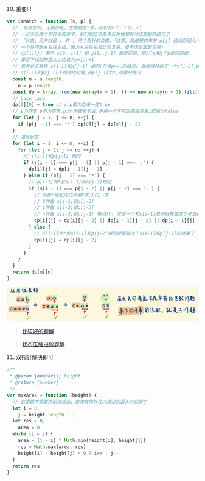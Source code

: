10. 重要!!!

```js
var isMatch = function (s, p) {
  // .任意字符，无脑匹配，主要就是*号，可以有0个，1个，n个
  // 一旦涉及两个字符串的穷举，我们就应该条件反射地想到动态规划的技巧了
  // 「状态」无非就是 i 和 j 两个指针的位置，「选择」就是模式串的 p[j] 选择匹配几个字符。
  // 一个技巧是从右往左扫，因为从左往右扫比较复杂，要考虑后面是否有*
  // dp[i][j] 表示 s[0..i-1] 和 p[0..j-1] 是否匹配，即i个s和j个p是否匹配
  // 看见下标就知道大小应该为m+1,n+1
  // 思考状态转移 s[i-1]和p[j-1] 相同(包含p==.的情况) 就继续移动下一个s[i-2],p[j-2]; 不相同就要判断是否为*,否则为false
  // s[i-1]和p[j-1]不相同的时候,若p[j-1]为*,也要分情况
  const m = s.length,
    n = p.length
  const dp = Array.from(new Array(m + 1), () => new Array(n + 1).fill(0)) // 初始化dp并且默认值给false，覆盖掉当p为空串s不为空串的base case
  // base case
  dp[0][0] = true // s,p都为空串一定true
  // s为空串,p不为空串,p为*则还有机会,干掉一个字符后变成空串,否贼为false
  for (let j = 1; j <= n; ++j) {
    if (p[j - 1] === '*') dp[0][j] = dp[0][j - 2]
  }
  // 遍历状态
  for (let i = 1; i <= m; ++i) {
    for (let j = 1; j <= n; ++j) {
      // s[i-1]和p[j-1] 相同
      if (s[i - 1] === p[j - 1] || p[j - 1] === '.') {
        dp[i][j] = dp[i - 1][j - 1]
      } else if (p[j - 1] === '*') {
        // p[i-1]为*且s[i-1]和p[j-2]相同
        if (s[i - 1] === p[j - 2] || p[j - 2] === '.') {
          // 判断*号起几次作用0次,1次,n次
          // 0次看 s[i-1]和p[j-3]
          // 1次看 s[i-2]和p[j-3]
          // n次看 s[i-2]和p[j-1] 难点!!! 拿出一个和s[i-1]抵消就转变成了考查s[i-1]和p[j-1]了
          dp[i][j] = dp[i][j - 2] || dp[i - 1][j - 2] || dp[i - 1][j]
        } else {
          // p[i-1]为*但s[i-1]和p[j-2]相同就要取决于s[i-1]和p[j-3]的结果了
          dp[i][j] = dp[i][j - 2]
        }
      }
    }
  }
  return dp[m][n]
}
```

![7.19-2022-07-19](https://raw.githubusercontent.com/yokiizx/picgo/main/images/7.19-2022-07-19.png)

> [比较好的题解](https://leetcode.cn/problems/regular-expression-matching/solution/shou-hui-tu-jie-wo-tai-nan-liao-by-hyj8/)

> [状态压缩进阶题解](https://leetcode.cn/problems/regular-expression-matching/solution/by-flix-musv/)

11. 双指针解决即可

```js
/**
 * @param {number[]} height
 * @return {number}
 */
var maxArea = function (height) {
  // 这道题不需要用动态规划，直接双指针往内缩找到最大的就好了
  let i = 0,
    j = height.length - 1
  let res = 0,
    area = 0
  while (i < j) {
    area = (j - i) * Math.min(height[i], height[j])
    res = Math.max(area, res)
    height[i] - height[j] < 0 ? i++ : j--
  }
  return res
}
```
